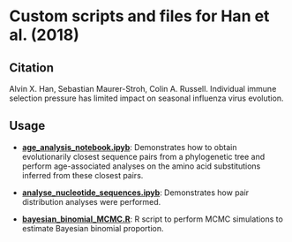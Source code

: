 # Custom scripts and files for Han et al. (2018)

## Citation

Alvin X. Han, Sebastian Maurer-Stroh, Colin A. Russell. Individual immune selection pressure has limited impact on seasonal influenza virus evolution.

## Usage 

* [**age_analysis_notebook.ipyb**](https://github.com/alvinxhan/ageflu/blob/master/age_analysis_notebook.ipynb): Demonstrates how to obtain evolutionarily closest sequence pairs from a phylogenetic tree and perform age-associated analyses on the amino acid substitutions inferred from these closest pairs. 

* [**analyse_nucleotide_sequences.ipyb**](https://github.com/alvinxhan/ageflu/blob/master/pair_distribution_analyses.ipynb): Demonstrates how pair distribution analyses were performed.

* [**bayesian_binomial_MCMC.R**](https://github.com/alvinxhan/ageflu/blob/scripts/): R script to perform MCMC simulations to estimate Bayesian binomial proportion. 

